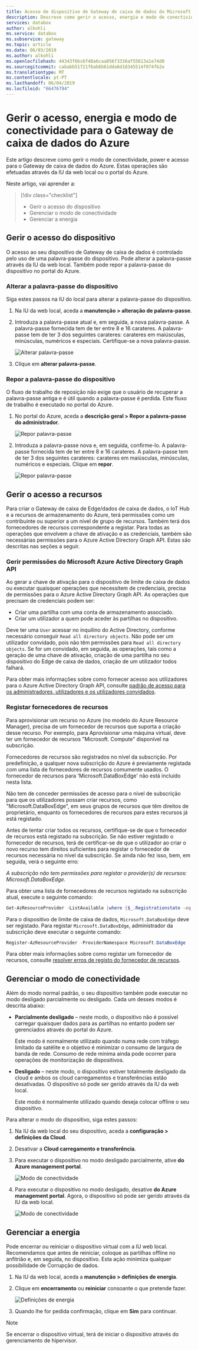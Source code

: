 ```yaml
---
title: Acesso de dispositivo de Gateway de caixa de dados do Microsoft Azure, power e modo de conectividade | Documentos da Microsoft
description: Descreve como gerir o acesso, energia e modo de conectividade para o dispositivo de Gateway de caixa de dados do Azure que ajuda a transferir dados para o Azure
services: databox
author: alkohli
ms.service: databox
ms.subservice: gateway
ms.topic: article
ms.date: 06/03/2019
ms.author: alkohli
ms.openlocfilehash: 44343f6bc6f48a6caa056f3336af55613a1e74d0
ms.sourcegitcommit: cababb51721f6ab6b61dda6d18345514f074fb2e
ms.translationtype: MT
ms.contentlocale: pt-PT
ms.lasthandoff: 06/04/2019
ms.locfileid: "66476794"
---
```

# <a name="manage-access-power-and-connectivity-mode-for-your-azure-data-box-gateway"></a>Gerir o acesso, energia e modo de conectividade para o Gateway de caixa de dados do Azure

Este artigo descreve como gerir o modo de conectividade, power e acesso para o Gateway de caixa de dados do Azure. Estas operações são efetuadas através da IU da web local ou o portal do Azure.

Neste artigo, vai aprender a:

> [!div class="checklist"]
> * Gerir o acesso do dispositivo
> * Gerenciar o modo de conectividade
> * Gerenciar a energia

## <a name="manage-device-access"></a>Gerir o acesso do dispositivo

O acesso ao seu dispositivo de Gateway de caixa de dados é controlado pelo uso de uma palavra-passe do dispositivo. Pode alterar a palavra-passe através da IU da web local. Também pode repor a palavra-passe do dispositivo no portal do Azure.

### <a name="change-device-password"></a>Alterar a palavra-passe do dispositivo

Siga estes passos na IU do local para alterar a palavra-passe do dispositivo.

1. Na IU da web local, aceda a **manutenção > alteração de palavra-passe**.
2. Introduza a palavra-passe atual e, em seguida, a nova palavra-passe. A palavra-passe fornecida tem de ter entre 8 e 16 carateres. A palavra-passe tem de ter 3 dos seguintes carateres: carateres em maiúsculas, minúsculas, numéricos e especiais. Certifique-se a nova palavra-passe.

    ![Alterar palavra-passe](media/data-box-gateway-manage-access-power-connectivity-mode/change-password-1.png)

3. Clique em **alterar palavra-passe**.
 
### <a name="reset-device-password"></a>Repor a palavra-passe do dispositivo

O fluxo de trabalho de reposição não exige que o usuário de recuperar a palavra-passe antiga e é útil quando a palavra-passe é perdida. Este fluxo de trabalho é executado no portal do Azure.

1. No portal do Azure, aceda a **descrição geral > Repor a palavra-passe do administrador**.

    ![Repor palavra-passe](media/data-box-gateway-manage-access-power-connectivity-mode/reset-password-1.png)

 
2. Introduza a palavra-passe nova e, em seguida, confirme-lo. A palavra-passe fornecida tem de ter entre 8 e 16 carateres. A palavra-passe tem de ter 3 dos seguintes carateres: carateres em maiúsculas, minúsculas, numéricos e especiais. Clique em **repor**.

    ![Repor palavra-passe](media/data-box-gateway-manage-access-power-connectivity-mode/reset-password-2.png)

## <a name="manage-resource-access"></a>Gerir o acesso a recursos

Para criar o Gateway de caixa de Edge/dados de caixa de dados, o IoT Hub e a recursos de armazenamento do Azure, terá permissões como um contribuinte ou superior a um nível de grupo de recursos. Também terá dos fornecedores de recursos correspondente a registar. Para todas as operações que envolvem a chave de ativação e as credenciais, também são necessárias permissões para o Azure Active Directory Graph API. Estas são descritas nas seções a seguir.

### <a name="manage-microsoft-azure-active-directory-graph-api-permissions"></a>Gerir permissões do Microsoft Azure Active Directory Graph API

Ao gerar a chave de ativação para o dispositivo de limite de caixa de dados ou executar quaisquer operações que necessitem de credenciais, precisa de permissões para o Azure Active Directory Graph API. As operações que precisam de credenciais podem ser:

-  Criar uma partilha com uma conta de armazenamento associado.
-  Criar um utilizador a quem pode aceder às partilhas no dispositivo.

Deve ter uma `User` acessar no inquilino do Active Directory, conforme necessário conseguir `Read all directory objects`. Não pode ser um utilizador convidado, pois não têm permissões para `Read all directory objects`. Se for um convidado, em seguida, as operações, tais como a geração de uma chave de ativação, criação de uma partilha no seu dispositivo do Edge de caixa de dados, criação de um utilizador todos falhará.

Para obter mais informações sobre como fornecer acesso aos utilizadores para o Azure Active Directory Graph API, consulte [padrão de acesso para os administradores, utilizadores e os utilizadores convidados](https://docs.microsoft.com/previous-versions/azure/ad/graph/howto/azure-ad-graph-api-permission-scopes#default-access-for-administrators-users-and-guest-users-).

### <a name="register-resource-providers"></a>Registar fornecedores de recursos

Para aprovisionar um recurso no Azure (no modelo do Azure Resource Manager), precisa de um fornecedor de recursos que suporta a criação desse recurso. Por exemplo, para Aprovisionar uma máquina virtual, deve ter um fornecedor de recursos "Microsoft. Compute" disponível na subscrição.
 
Fornecedores de recursos são registrados no nível da subscrição. Por predefinição, a qualquer nova subscrição do Azure é previamente registada com uma lista de fornecedores de recursos comumente usados. O fornecedor de recursos para 'Microsoft.DataBoxEdge' não está incluído nesta lista.

Não tem de conceder permissões de acesso para o nível de subscrição para que os utilizadores possam criar recursos, como "Microsoft.DataBoxEdge", em seus grupos de recursos que têm direitos de proprietário, enquanto os fornecedores de recursos para estes recursos já está registado.

Antes de tentar criar todos os recursos, certifique-se de que o fornecedor de recursos está registado na subscrição. Se não estiver registado o fornecedor de recursos, terá de certificar-se de que o utilizador ao criar o novo recurso tem direitos suficientes para registar o fornecedor de recursos necessária no nível da subscrição. Se ainda não fez isso, bem, em seguida, verá o seguinte erro:

*A subscrição <Subscription name> não tem permissões para registar o provider(s) de recursos: Microsoft.DataBoxEdge.*


Para obter uma lista de fornecedores de recursos registado na subscrição atual, execute o seguinte comando:

```PowerShell
Get-AzResourceProvider -ListAvailable |where {$_.Registrationstate -eq "Registered"}
```

Para o dispositivo de limite de caixa de dados, `Microsoft.DataBoxEdge` deve ser registado. Para registar `Microsoft.DataBoxEdge`, administrador da subscrição deve executar o seguinte comando:

```PowerShell
Register-AzResourceProvider -ProviderNamespace Microsoft.DataBoxEdge
```

Para obter mais informações sobre como registar um fornecedor de recursos, consulte [resolver erros de registo do fornecedor de recursos](https://docs.microsoft.com/azure/azure-resource-manager/resource-manager-register-provider-errors).

## <a name="manage-connectivity-mode"></a>Gerenciar o modo de conectividade

Além do modo normal padrão, o seu dispositivo também pode executar no modo desligado parcialmente ou desligado. Cada um desses modos é descrita abaixo:

- **Parcialmente desligado** – neste modo, o dispositivo não é possível carregar quaisquer dados para as partilhas no entanto podem ser gerenciados através do portal do Azure.

    Este modo é normalmente utilizado quando numa rede com tráfego limitado da satélite e o objetivo é minimizar o consumo de largura de banda de rede. Consumo de rede mínima ainda pode ocorrer para operações de monitorização de dispositivos.

- **Desligado** – neste modo, o dispositivo estiver totalmente desligado da cloud e ambos os cloud carregamentos e transferências estão desativadas. O dispositivo só pode ser gerido através da IU da web local.

    Este modo é normalmente utilizado quando deseja colocar offline o seu dispositivo.

Para alterar o modo do dispositivo, siga estes passos:

1. Na IU da web local do seu dispositivo, aceda a **configuração > definições da Cloud**.
2. Desativar a **Cloud carregamento e transferência**.
3. Para executar o dispositivo no modo desligado parcialmente, ative **do Azure management portal**.

    ![Modo de conectividade](media/data-box-gateway-manage-access-power-connectivity-mode/connectivity-mode-1.png)
 
4. Para executar o dispositivo no modo desligado, desative **do Azure management portal**. Agora, o dispositivo só pode ser gerido através da IU da web local.

    ![Modo de conectividade](media/data-box-gateway-manage-access-power-connectivity-mode/connectivity-mode-2.png)

## <a name="manage-power"></a>Gerenciar a energia

Pode encerrar ou reiniciar o dispositivo virtual com a IU web local. Recomendamos que antes de reiniciar, coloque as partilhas offline no anfitrião e, em seguida, no dispositivo. Esta ação minimiza qualquer possibilidade de Corrupção de dados.

1. Na IU da web local, aceda a **manutenção > definições de energia**.
2. Clique em **encerramento** ou **reiniciar** consoante o que pretende fazer.

    ![Definições de energia](media/data-box-gateway-manage-access-power-connectivity-mode/shut-down-restart-1.png)

3. Quando lhe for pedida confirmação, clique em **Sim** para continuar.

> [!NOTE]
> Se encerrar o dispositivo virtual, terá de iniciar o dispositivo através do gerenciamento de hipervisor.
